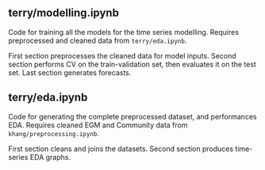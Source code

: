 ## terry/modelling.ipynb
Code for training all the models for the time series modelling. Requires preprocessed and cleaned data from `terry/eda.ipynb`.

First section preprocesses the cleaned data for model inputs. Second section performs CV on the train-validation set, then evaluates it on the test set. Last section generates forecasts.

## terry/eda.ipynb
Code for generating the complete preprocessed dataset, and performances EDA. Requires cleaned EGM and Community data from `khang/preprocessing.ipynb`.

First section cleans and joins the datasets. Second section produces time-series EDA graphs.


